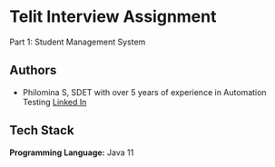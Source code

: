 
# Telit Interview Assignment

Part 1: Student Management System



## Authors
- Philomina S, SDET with over 5 years of experience in Automation Testing
[Linked In](https://www.linkedin.com/in/philomina-s-004594319/)


## Tech Stack

**Programming Language:** Java 11

